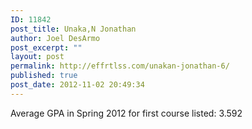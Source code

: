 ```yaml
---
ID: 11842
post_title: Unaka,N Jonathan
author: Joel DesArmo
post_excerpt: ""
layout: post
permalink: http://effrtlss.com/unakan-jonathan-6/
published: true
post_date: 2012-11-02 20:49:34
---
```

<p>Average GPA in Spring 2012 for first course listed: 3.592</p>